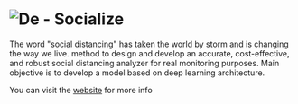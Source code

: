 # ![De - Socialize](myimage.pngwebsite/assets/img/distance.png)
The word "social distancing" has taken the world by storm and is changing the way we live. method to design and develop an accurate, cost-effective, and robust social distancing analyzer for real monitoring purposes. Main objective is to develop a model based on deep learning architecture.

You can visit the [website](https://github.com/user/repo/blob/branch/other_file.md) for more info 
